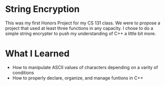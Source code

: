 # String Encryption

This was my first Honors Project for my CS 131 class. We were to propose a project that used at least three functions in any capacity. I chose to do a simple string encrypter to push my understanding of C++ a little bit more.

# What I Learned

* How to manipulate ASCII values of characters depending on a varity of conditions
* How to properly declare, organize, and manage funtions in C++
